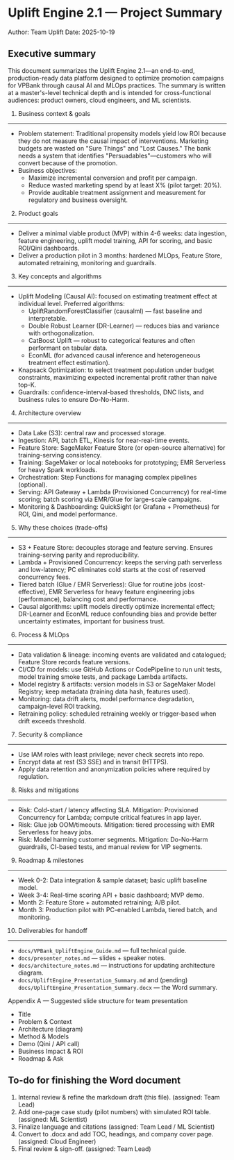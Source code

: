 # Uplift Engine 2.1 — Project Summary

Author: Team Uplift
Date: 2025-10-19

Executive summary
-----------------
This document summarizes the Uplift Engine 2.1—an end-to-end, production-ready data platform designed to optimize promotion campaigns for VPBank through causal AI and MLOps practices. The summary is written at a master's-level technical depth and is intended for cross-functional audiences: product owners, cloud engineers, and ML scientists.

1. Business context & goals
---------------------------
- Problem statement: Traditional propensity models yield low ROI because they do not measure the causal impact of interventions. Marketing budgets are wasted on "Sure Things" and "Lost Causes." The bank needs a system that identifies "Persuadables"—customers who will convert because of the promotion.
- Business objectives:
  - Maximize incremental conversion and profit per campaign.
  - Reduce wasted marketing spend by at least X% (pilot target: 20%).
  - Provide auditable treatment assignment and measurement for regulatory and business oversight.

2. Product goals
----------------
- Deliver a minimal viable product (MVP) within 4-6 weeks: data ingestion, feature engineering, uplift model training, API for scoring, and basic ROI/Qini dashboards.
- Deliver a production pilot in 3 months: hardened MLOps, Feature Store, automated retraining, monitoring and guardrails.

3. Key concepts and algorithms
------------------------------
- Uplift Modeling (Causal AI): focused on estimating treatment effect at individual level. Preferred algorithms:
  - UpliftRandomForestClassifier (causalml) — fast baseline and interpretable.
  - Double Robust Learner (DR-Learner) — reduces bias and variance with orthogonalization.
  - CatBoost Uplift — robust to categorical features and often performant on tabular data.
  - EconML (for advanced causal inference and heterogeneous treatment effect estimation).
- Knapsack Optimization: to select treatment population under budget constraints, maximizing expected incremental profit rather than naive top-K.
- Guardrails: confidence-interval-based thresholds, DNC lists, and business rules to ensure Do-No-Harm.

4. Architecture overview
------------------------
- Data Lake (S3): central raw and processed storage.
- Ingestion: API, batch ETL, Kinesis for near-real-time events.
- Feature Store: SageMaker Feature Store (or open-source alternative) for training-serving consistency.
- Training: SageMaker or local notebooks for prototyping; EMR Serverless for heavy Spark workloads.
- Orchestration: Step Functions for managing complex pipelines (optional).
- Serving: API Gateway + Lambda (Provisioned Concurrency) for real-time scoring; batch scoring via EMR/Glue for large-scale campaigns.
- Monitoring & Dashboarding: QuickSight (or Grafana + Prometheus) for ROI, Qini, and model performance.

5. Why these choices (trade-offs)
--------------------------------
- S3 + Feature Store: decouples storage and feature serving. Ensures training-serving parity and reproducibility.
- Lambda + Provisioned Concurrency: keeps the serving path serverless and low-latency; PC eliminates cold starts at the cost of reserved concurrency fees.
- Tiered batch (Glue / EMR Serverless): Glue for routine jobs (cost-effective), EMR Serverless for heavy feature engineering jobs (performance), balancing cost and performance.
- Causal algorithms: uplift models directly optimize incremental effect; DR-Learner and EconML reduce confounding bias and provide better uncertainty estimates, important for business trust.

6. Process & MLOps
-------------------
- Data validation & lineage: incoming events are validated and catalogued; Feature Store records feature versions.
- CI/CD for models: use GitHub Actions or CodePipeline to run unit tests, model training smoke tests, and package Lambda artifacts.
- Model registry & artifacts: version models in S3 or SageMaker Model Registry; keep metadata (training data hash, features used).
- Monitoring: data drift alerts, model performance degradation, campaign-level ROI tracking.
- Retraining policy: scheduled retraining weekly or trigger-based when drift exceeds threshold.

7. Security & compliance
------------------------
- Use IAM roles with least privilege; never check secrets into repo.
- Encrypt data at rest (S3 SSE) and in transit (HTTPS).
- Apply data retention and anonymization policies where required by regulation.

8. Risks and mitigations
------------------------
- Risk: Cold-start / latency affecting SLA. Mitigation: Provisioned Concurrency for Lambda; compute critical features in app layer.
- Risk: Glue job OOM/timeouts. Mitigation: tiered processing with EMR Serverless for heavy jobs.
- Risk: Model harming customer segments. Mitigation: Do-No-Harm guardrails, CI-based tests, and manual review for VIP segments.

9. Roadmap & milestones
-----------------------
- Week 0-2: Data integration & sample dataset; basic uplift baseline model.
- Week 3-4: Real-time scoring API + basic dashboard; MVP demo.
- Month 2: Feature Store + automated retraining; A/B pilot.
- Month 3: Production pilot with PC-enabled Lambda, tiered batch, and monitoring.

10. Deliverables for handoff
---------------------------
- `docs/VPBank_UpliftEngine_Guide.md` — full technical guide.
- `docs/presenter_notes.md` — slides + speaker notes.
- `docs/architecture_notes.md` — instructions for updating architecture diagram.
- `docs/UpliftEngine_Presentation_Summary.md` and (pending) `docs/UpliftEngine_Presentation_Summary.docx` — the Word summary.

Appendix A — Suggested slide structure for team presentation
- Title
- Problem & Context
- Architecture (diagram)
- Method & Models
- Demo (Qini / API call)
- Business Impact & ROI
- Roadmap & Ask

To-do for finishing the Word document
------------------------------------
1. Internal review & refine the markdown draft (this file). (assigned: Team Lead)
2. Add one-page case study (pilot numbers) with simulated ROI table. (assigned: ML Scientist)
3. Finalize language and citations (assigned: Team Lead / ML Scientist)
4. Convert to .docx and add TOC, headings, and company cover page. (assigned: Cloud Engineer)
5. Final review & sign-off. (assigned: Team Lead)
